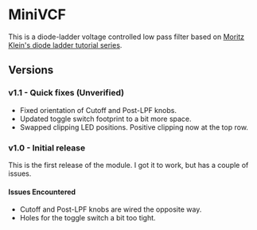 # MiniVCF

This is a diode-ladder voltage controlled low pass filter based on [Moritz Klein's diode ladder tutorial series](https://www.youtube.com/watch?v=jvNNgUl3al0).

## Versions

### v1.1 - Quick fixes (Unverified)
- Fixed orientation of Cutoff and Post-LPF knobs.
- Updated toggle switch footprint to a bit more space.
- Swapped clipping LED positions. Positive clipping now at the top row.


### v1.0 - Initial release
This is the first release of the module. I got it to work, but has a couple of issues.

#### Issues Encountered
- Cutoff and Post-LPF knobs are wired the opposite way.
- Holes for the toggle switch a bit too tight.

